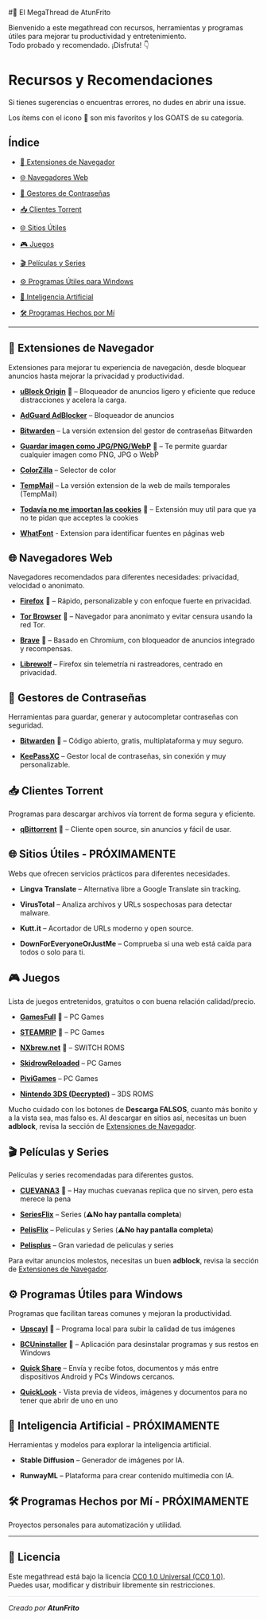 #🚀 El MegaThread de AtunFrito

Bienvenido a este megathread con recursos, herramientas y programas útiles para mejorar tu productividad y entretenimiento.  
Todo probado y recomendado. ¡Disfruta! 👇


# Recursos y Recomendaciones

Si tienes sugerencias o encuentras errores, no dudes en abrir una issue.

Los ítems con el icono 🐐 son mis favoritos y los GOATS de su categoría.



## Índice

- [🧩 Extensiones de Navegador](#-extensiones-de-navegador)
  
- [🌐 Navegadores Web](#-navegadores-web)
   
- [🔑 Gestores de Contraseñas](#-gestores-de-contraseñas)
  
- [📥 Clientes Torrent](#-clientes-torrent)
  
- [🌐 Sitios Útiles](#-sitios-útiles)
  
- [🎮 Juegos](#-juegos-recomendados)
  
- [🎬 Películas y Series](#-películas-y-series)
  
- [⚙️ Programas Útiles para Windows](#️-programas-útiles-para-windows)
  
- [🤖 Inteligencia Artificial](#-inteligencia-artificial)
  
- [🛠 Programas Hechos por Mí](#-programas-hechos-por-mí)
  

---


## 🧩 Extensiones de Navegador

Extensiones para mejorar tu experiencia de navegación, desde bloquear anuncios hasta mejorar la privacidad y productividad.

- [**uBlock Origin**](https://chromewebstore.google.com/detail/ublock-origin/cjpalhdlnbpafiamejdnhcphjbkeiagm) 🐐 – Bloqueador de anuncios ligero y eficiente que reduce distracciones y acelera la carga.

- [**AdGuard AdBlocker**](https://chromewebstore.google.com/detail/adguard-adblocker/bgnkhhnnamicmpeenaelnjfhikgbkllg) – Bloqueador de anuncios 

- [**Bitwarden**](https://chromewebstore.google.com/detail/bitwarden-administrador-d/nngceckbapebfimnlniiiahkandclblb) – La versión extension del gestor de contraseñas Bitwarden

- [**Guardar imagen como JPG/PNG/WebP**](https://chromewebstore.google.com/detail/guardar-imagen-como-jpgpn/gabfmnliflodkdafenbcpjdlppllnemd) 🐐 – Te permite guardar cualquier imagen como PNG, JPG o WebP

- [**ColorZilla**](https://chromewebstore.google.com/detail/colorzilla/bhlhnicpbhignbdhedgjhgdocnmhomnp) – Selector de color

- [**TempMail**](https://chromewebstore.google.com/detail/temp-mail-desechable-emai/inojafojbhdpnehkhhfjalgjjobnhomj) – La versión extension de la web de mails temporales (TempMail)

- [**Todavía no me importan las cookies**](https://chromewebstore.google.com/detail/todav%C3%ADa-no-me-importan-la/edibdbjcniadpccecjdfdjjppcpchdlm) 🐐 – Extensión muy util para que ya no te pidan que acceptes la cookies

- [**WhatFont**](https://chromewebstore.google.com/detail/whatfont/jabopobgcpjmedljpbcaablpmlmfcogm) - Extension para identificar fuentes en páginas web



## 🌐 Navegadores Web

Navegadores recomendados para diferentes necesidades: privacidad, velocidad o anonimato.

- [**Firefox**](https://www.mozilla.org/es-ES/firefox/new/) 🐐 – Rápido, personalizable y con enfoque fuerte en privacidad.

- [**Tor Browser**](https://www.torproject.org/es/download/) 🐐 – Navegador para anonimato y evitar censura usando la red Tor.

- [**Brave**](https://brave.com/es/) 🐐 – Basado en Chromium, con bloqueador de anuncios integrado y recompensas.

- [**Librewolf**](https://librewolf.net/) – Firefox sin telemetría ni rastreadores, centrado en privacidad.



## 🔑 Gestores de Contraseñas

Herramientas para guardar, generar y autocompletar contraseñas con seguridad.

- [**Bitwarden**](https://bitwarden.com/es-la/) 🐐 – Código abierto, gratis, multiplataforma y muy seguro.

- [**KeePassXC**](https://keepassxc.org/) – Gestor local de contraseñas, sin conexión y muy personalizable.



## 📥 Clientes Torrent

Programas para descargar archivos vía torrent de forma segura y eficiente.

- [**qBittorrent**](https://www.qbittorrent.org/) 🐐 – Cliente open source, sin anuncios y fácil de usar.



## 🌐 Sitios Útiles - PRÓXIMAMENTE

Webs que ofrecen servicios prácticos para diferentes necesidades.

- **Lingva Translate** – Alternativa libre a Google Translate sin tracking.

- **VirusTotal** – Analiza archivos y URLs sospechosas para detectar malware.

- **Kutt.it** – Acortador de URLs moderno y open source.

- **DownForEveryoneOrJustMe** – Comprueba si una web está caída para todos o solo para ti.



## 🎮 Juegos 

Lista de juegos entretenidos, gratuitos o con buena relación calidad/precio.

- [**GamesFull**](https://gamesfull.app/) 🐐 – PC Games

- [**STEAMRIP**](https://steamrip.com/) 🐐 – PC Games
  
- [**NXbrew.net**](https://nxbrew.net/) 🐐 – SWITCH ROMS

- [**SkidrowReloaded**](https://www.skidrowreloaded.com/) – PC Games

- [**PiviGames**](https://pivigames.blog/) – PC Games

- [**Nintendo 3DS (Decrypted)**]([https://pivigames.blog/](https://myrient.erista.me/files/No-Intro/Nintendo%20-%20Nintendo%203DS%20(Decrypted)/)) – 3DS ROMS

Mucho cuidado con los botones de **Descarga FALSOS**, cuanto más bonito y a la vista sea, mas falso es.
Al descargar en sitios así, necesitas un buen **adblock**, revisa la sección de [Extensiones de Navegador](#-extensiones-de-navegador).



## 🎬 Películas y Series

Películas y series recomendadas para diferentes gustos.

- [**CUEVANA3**](https://cuevana3cc.co/) 🐐 – Hay muchas cuevanas replica que no sirven, pero esta merece la pena

- [**SeriesFlix**](https://seriesflix.tel/) – Series (**⚠️No hay pantalla completa**)

- [**PelisFlix**](https://pelisflix1.lat/) – Peliculas y Series (**⚠️No hay pantalla completa**)

- [**Pelisplus**](https://pelisplus.in/) – Gran variedad de peliculas y series

Para evitar anuncios molestos, necesitas un buen **adblock**, revisa la sección de [Extensiones de Navegador](#-extensiones-de-navegador).




## ⚙️ Programas Útiles para Windows

Programas que facilitan tareas comunes y mejoran la productividad.

- [**Upscayl**](https://github.com/upscayl/upscayl) 🐐 – Programa local para subir la calidad de tus imágenes

- [**BCUninstaller**](https://www.bcuninstaller.com/) 🐐 –  Aplicación para desinstalar programas y sus restos en Windows

- [**Quick Share**](https://www.android.com/intl/es_es/better-together/quick-share-app/) – Envía y recibe fotos, documentos y más entre dispositivos Android y PCs Windows cercanos.

- [**QuickLook**](https://apps.microsoft.com/detail/9nv4bs3l1h4s?hl=es-ES&gl=ES) - Vista previa de videos, imágenes y documentos para no tener que abrir de uno en uno



## 🤖 Inteligencia Artificial - PRÓXIMAMENTE

Herramientas y modelos para explorar la inteligencia artificial.

- **Stable Diffusion** – Generador de imágenes por IA.

- **RunwayML** – Plataforma para crear contenido multimedia con IA.



## 🛠 Programas Hechos por Mí - PRÓXIMAMENTE

Proyectos personales para automatización y utilidad.



---


## 📜 Licencia

Este megathread está bajo la licencia [CC0 1.0 Universal (CC0 1.0)](./CC0-1.0.txt).  
Puedes usar, modificar y distribuir libremente sin restricciones.

<hr style="height:1px; border:none; background-color:#e1e4e8; margin:1em 0;" />

*Creado por **AtunFrito***

